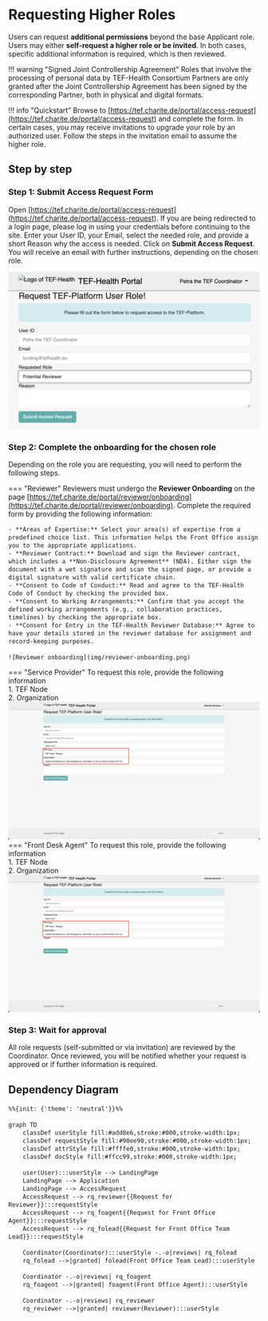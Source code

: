 # Requesting Higher Roles

Users can request **additional permissions** beyond the base Applicant role. Users may either **self-request a higher role or be invited**. In both cases, specific additional information is required, which is then reviewed.

!!! warning "Signed Joint Controllership Agreement"
    Roles that involve the processing of personal data by TEF-Health Consortium Partners are only granted after the Joint Controllership Agreement has been signed by the corresponding Partner, both in physical and digital formats.
    
!!! info "Quickstart"
    Browse to [https://tef.charite.de/portal/access-request](https://tef.charite.de/portal/access-request) and complete the form. In certain cases, you may receive invitations to upgrade your role by an authorized user. Follow the steps in the invitation email to assume the higher role.

## Step by step

### Step 1: **Submit Access Request Form**  

Open [https://tef.charite.de/portal/access-request](https://tef.charite.de/portal/access-request). If you are being redirected to a login page, please log in using your credentials before continuing to the site. Enter your User ID, your Email, select the needed role, and provide a short Reason why the access is needed. Click on **Submit Access Request**. You will receive an email with further instructions, depending on the chosen role.

![Odoo Landing Page Screenshot](img/request-permission.png)

   
### Step 2: **Complete the onboarding for the chosen role**   

Depending on the role you are requesting, you will need to perform the following steps. 
   
=== "Reviewer"
    Reviewers must undergo the **Reviewer Onboarding** on the page [https://tef.charite.de/portal/reviewer/onboarding](https://tef.charite.de/portal/reviewer/onboarding). Complete the required form by providing the following information:

    - **Areas of Expertise:** Select your area(s) of expertise from a predefined choice list. This information helps the Front Office assign you to the appropriate applications.
    - **Reviewer Contract:** Download and sign the Reviewer contract, which includes a **Non-Disclosure Agreement** (NDA). Either sign the document with a wet signature and scan the signed page, or provide a digital signature with valid certificate chain.
    - **Consent to Code of Conduct:** Read and agree to the TEF-Health Code of Conduct by checking the provided box.
    - **Consent to Working Arrangements:** Confirm that you accept the defined working arrangements (e.g., collaboration practices, timelines) by checking the appropriate box.
    - **Consent for Entry in the TEF-Health Reviewer Database:** Agree to have your details stored in the reviewer database for assignment and record-keeping purposes.
    
    ![Reviewer onboarding](img/reviewer-onboarding.png)
=== "Service Provider"
    To request this role, provide the following information  
    1. TEF Node  
    2. Organization  
    ![Other Role onboarding](img/permissions-1.png)
=== "Front Desk Agent"
    To request this role, provide the following information  
    1. TEF Node  
    2. Organization	  
    ![Other Role onboarding](img/permissions-1.png)
   
### Step 3: **Wait for approval**   
   All role requests (self-submitted or via invitation) are reviewed by the Coordinator. Once reviewed, you will be notified whether your request is approved or if further information is required. 
   
   
## Dependency Diagram

``` mermaid 
%%{init: {'theme': 'neutral'}}%%

graph TD
    classDef userStyle fill:#add8e6,stroke:#000,stroke-width:1px;
    classDef requestStyle fill:#90ee90,stroke:#000,stroke-width:1px;
    classDef attrStyle fill:#ffffe0,stroke:#000,stroke-width:1px;
    classDef docStyle fill:#ffcc99,stroke:#000,stroke-width:1px;

    user(User):::userStyle --> LandingPage
    LandingPage --> Application
    LandingPage --> AccessRequest
    AccessRequest --> rq_reviewer{{Request for Reviewer}}:::requestStyle
    AccessRequest --> rq_foagent{{Request for Front Office Agent}}:::requestStyle
    AccessRequest --> rq_folead{{Request for Front Office Team Lead}}:::requestStyle

    Coordinator(Coordinator):::userStyle -.-o|reviews| rq_folead
    rq_folead -->|granted| folead(Front Office Team Lead):::userStyle

    Coordinator -.-o|reviews| rq_foagent
    rq_foagent -->|granted| foagent(Front Office Agent):::userStyle

    Coordinator -.-o|reviews| rq_reviewer
    rq_reviewer -->|granted| reviewer(Reviewer):::userStyle

```